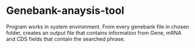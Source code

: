 # Genebank-anaysis-tool
Program works in system environment. From every genebank file in chosen folder, creates an output file that contains information from Gene, mRNA and CDS fields that contain the searched phrase.
